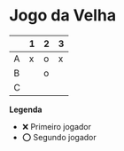 # Jogo da Velha

|   | 1 | 2 | 3 |
|---|---|---|---|
| A | x | o | x |
| B |   | o |   |
| C |   |   |   |

**Legenda**

- ❌ Primeiro jogador 
- ⭕ Segundo jogador